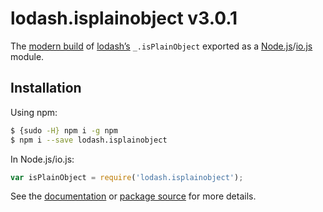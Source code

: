 # lodash.isplainobject v3.0.1

The [modern build](https://github.com/lodash/lodash/wiki/Build-Differences) of [lodash’s](https://lodash.com/) `_.isPlainObject` exported as a [Node.js](http://nodejs.org/)/[io.js](https://iojs.org/) module.

## Installation

Using npm:

```bash
$ {sudo -H} npm i -g npm
$ npm i --save lodash.isplainobject
```

In Node.js/io.js:

```js
var isPlainObject = require('lodash.isplainobject');
```

See the [documentation](https://lodash.com/docs#isPlainObject) or [package source](https://github.com/lodash/lodash/blob/3.0.1-npm-packages/lodash.isplainobject) for more details.
